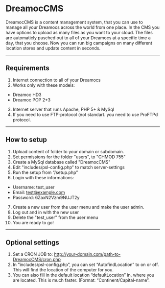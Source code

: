 # DreamocCMS

DreamocCMS is a content management system, that you can use to manage all your Dreamocs across the world from one place. In the CMS you have options to upload as many files as you want to your cloud. The files are automaticly pusched out to all of your Dreamocs at a specific time a day, that you choose. Now you can run big campaigns on many different location stores and update content in seconds.

---

## Requirements

1. Internet connection to all of your Dreamocs
2. Works only with these models:
  * Dreamoc HD3
  * Dreamoc POP 2+3
3. Internet server that runs Apache, PHP 5+ & MySql
4. If you need to use FTP-protocol (not standart. you need to use ProFTPd protocol.

---

## How to setup
1. Upload content of folder to your domain or subdomain.
2. Set permissions for the folder "users", to "CHMOD 755"
3. Create a MySql database called "DreamocCMS"
4. Edit "includes/psl-config.php" to match server-settings
5. Run the setup from “/setup.php”
6. Login with these informations: 
+ Username: test_user 
+ Email: test@example.com 
+ Password: 6ZaxN2Vzm9NUJT2y
7. Create a new user from the user menu and make the user admin.
8. Log out and in with the new user
9. Delete the "test_user" from the user menu
10. You are ready to go!

---

## Optional settings

1. Set a CRON JOB to: http://your-domain.com/path-to-DreamocCMS/cron.php
2. In ”includes/psl-config.php”, you can set “AutofindLocation” to on or off. This will find the location of the computer for you.
3. You can also fill in the default location “defaultLocation” in, where you are located. This is much faster. (Format: “Continent/Capital-name”.
